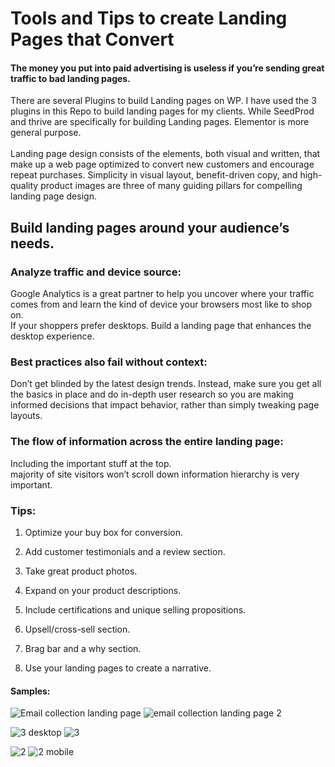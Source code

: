 # Tools and Tips to create Landing Pages that Convert
 
 #### The money you put into paid advertising is useless if you’re sending great traffic to bad landing pages.
 
There are several Plugins to build Landing pages on WP. I have used the 3 plugins in this Repo to build landing pages for my clients. While SeedProd and thrive are specifically for building Landing pages. Elementor is more general purpose.     
<br>
Landing page design consists of the elements, both visual and written, that make up a web page optimized to convert new customers and encourage repeat purchases. Simplicity in visual layout, benefit-driven copy, and high-quality product images are three of many guiding pillars for compelling landing page design. 



##   Build landing pages around your audience’s needs.


###   Analyze traffic and device source:  <br>
Google Analytics is a great partner to help you uncover where your traffic comes from and learn the kind of device your browsers most like to shop on. <br>
If your shoppers prefer desktops. Build a landing page that enhances the desktop experience.


###  Best practices also fail without context: <br>
Don’t get blinded by the latest design trends. Instead, make sure you get all the basics in place and do in-depth user research so you are making informed decisions that impact behavior, rather than simply tweaking page layouts. 


###  The flow of information across the entire landing page: <br>
Including the important stuff at the top. <br>
 majority of site visitors won’t scroll down
information hierarchy is very important.

### Tips:

1. Optimize your buy box for conversion.  <br>
2. Add customer testimonials and a review section.  <br>
3. Take great product photos.    <br>






4. Expand on your product descriptions.  <br>
5. Include certifications and unique selling propositions.   <br>
6. Upsell/cross-sell section.   <br>
7. Brag bar and a why section.   <br>
8. Use your landing pages to create a narrative.   <br>

#### Samples:
![Email collection landing page](https://user-images.githubusercontent.com/79042824/203112690-51ba31f9-e155-4166-ba4c-210434294daf.png)
![email collection landing page 2](https://user-images.githubusercontent.com/79042824/203112753-0940d337-a190-42d7-9c9f-5ccebe36d86c.png)


![3 desktop](https://user-images.githubusercontent.com/79042824/203113131-9731e297-121a-4576-be8a-6bd920765cdd.jpg)
![3](https://user-images.githubusercontent.com/79042824/203113147-21016b2f-d0f6-44ea-93cf-439b55bbb443.jpg)


![2](https://user-images.githubusercontent.com/79042824/203113186-9157418e-4c15-4b35-848d-0a745c4fc256.jpg)
![2 mobile](https://user-images.githubusercontent.com/79042824/203113205-d2618a90-3f74-44f7-81a9-cc05dd7f1d02.jpg)


